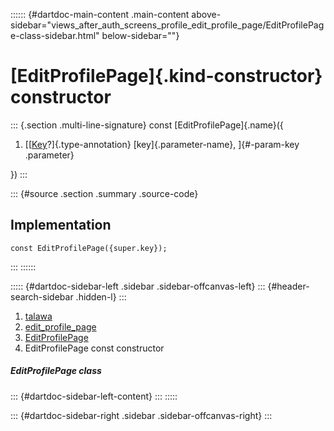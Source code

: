 :::::: {#dartdoc-main-content .main-content above-sidebar="views_after_auth_screens_profile_edit_profile_page/EditProfilePage-class-sidebar.html" below-sidebar=""}
<div>

# [EditProfilePage]{.kind-constructor} constructor

</div>

::: {.section .multi-line-signature}
const [EditProfilePage]{.name}({

1.  [[[Key](https://api.flutter.dev/flutter/foundation/Key-class.html)?]{.type-annotation}
    [key]{.parameter-name}, ]{#-param-key .parameter}

})
:::

::: {#source .section .summary .source-code}
## Implementation

``` language-dart
const EditProfilePage({super.key});
```
:::
::::::

::::: {#dartdoc-sidebar-left .sidebar .sidebar-offcanvas-left}
::: {#header-search-sidebar .hidden-l}
:::

1.  [talawa](../../index.html)
2.  [edit_profile_page](../../views_after_auth_screens_profile_edit_profile_page/)
3.  [EditProfilePage](../../views_after_auth_screens_profile_edit_profile_page/EditProfilePage-class.html)
4.  EditProfilePage const constructor

##### EditProfilePage class

::: {#dartdoc-sidebar-left-content}
:::
:::::

::: {#dartdoc-sidebar-right .sidebar .sidebar-offcanvas-right}
:::
